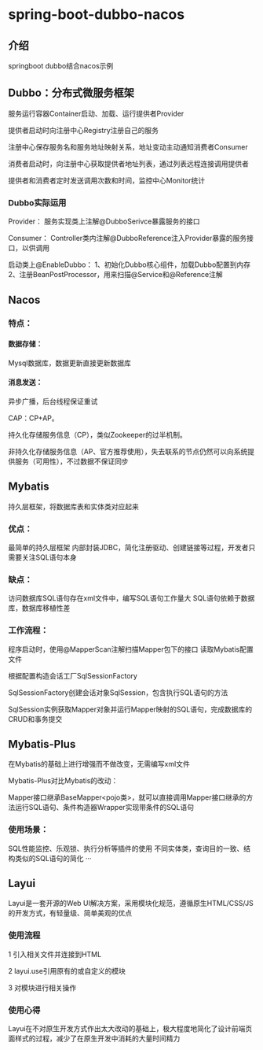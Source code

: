 # spring-boot-dubbo-nacos

## 介绍
springboot dubbo结合nacos示例
##  Dubbo：分布式微服务框架
服务运行容器Container启动、加载、运行提供者Provider

提供者启动时向注册中心Registry注册自己的服务

注册中心保存服务名和服务地址映射关系，地址变动主动通知消费者Consumer

消费者启动时，向注册中心获取提供者地址列表，通过列表远程连接调用提供者

提供者和消费者定时发送调用次数和时间，监控中心Monitor统计
### Dubbo实际运用
Provider：
服务实现类上注解@DubboSerivce暴露服务的接口

Consumer：
Controller类内注解@DubboReference注入Provider暴露的服务接口，以供调用

启动类上@EnableDubbo：
1、初始化Dubbo核心组件，加载Dubbo配置到内存
2、注册BeanPostProcessor，用来扫描@Service和@Reference注解

## Nacos
### 特点：
#### 数据存储：
Mysql数据库，数据更新直接更新数据库

#### 消息发送：
异步广播，后台线程保证重试

CAP：CP+AP。

持久化存储服务信息（CP），类似Zookeeper的过半机制。

非持久化存储服务信息（AP、官方推荐使用），失去联系的节点仍然可以向系统提供服务（可用性），不过数据不保证同步
## Mybatis
持久层框架，将数据库表和实体类对应起来

### 优点：
最简单的持久层框架
内部封装JDBC，简化注册驱动、创建链接等过程，开发者只需要关注SQL语句本身

### 缺点：
访问数据库SQL语句存在xml文件中，编写SQL语句工作量大
SQL语句依赖于数据库，数据库移植性差

### 工作流程：

程序启动时，使用@MapperScan注解扫描Mapper包下的接口
读取Mybatis配置文件

根据配置构造会话工厂SqlSessionFactory

SqlSessionFactory创建会话对象SqlSession，包含执行SQL语句的方法

SqlSession实例获取Mapper对象并运行Mapper映射的SQL语句，完成数据库的CRUD和事务提交
## Mybatis-Plus
在Mybatis的基础上进行增强而不做改变，无需编写xml文件

Mybatis-Plus对比Mybatis的改动：

Mapper接口继承BaseMapper<pojo类>，就可以直接调用Mapper接口继承的方法运行SQL语句、条件构造器Wrapper实现带条件的SQL语句

### 使用场景：

SQL性能监控、乐观锁、执行分析等插件的使用
不同实体类，查询目的一致、结构类似的SQL语句的简化
···
## Layui
Layui是一套开源的Web UI解决方案，采用模块化规范，遵循原生HTML/CSS/JS的开发方式，有轻量级、简单美观的优点

### 使用流程

1 引入相关文件并连接到HTML

2 layui.use引用原有的或自定义的模块

3 对模块进行相关操作

### 使用心得

Layui在不对原生开发方式作出太大改动的基础上，极大程度地简化了设计前端页面样式的过程，减少了在原生开发中消耗的大量时间精力

